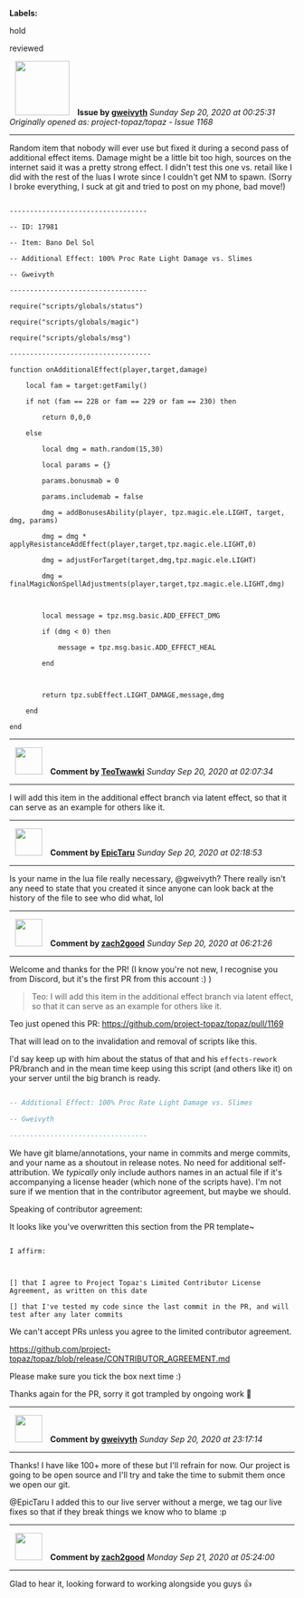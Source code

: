 **Labels:**

hold

reviewed



<a href="https://github.com/gweivyth"><img src="https://avatars2.githubusercontent.com/u/37130689?v=4" width="96" height="96" hspace="10"></img></a> **Issue by [gweivyth](https://github.com/gweivyth)**
_Sunday Sep 20, 2020 at 00:25:31_
_Originally opened as: project-topaz/topaz - Issue 1168_

----

Random item that nobody will ever use but fixed it during a second pass of additional effect items.  Damage might be a little bit too high, sources on the internet said it was a pretty strong effect.  I didn't test this one vs. retail like I did with the rest of the luas I wrote since I couldn't get NM to spawn.  (Sorry I broke everything, I suck at git and tried to post on my phone, bad move!)


```
----------------------------------
-- ID: 17981
-- Item: Bano Del Sol
-- Additional Effect: 100% Proc Rate Light Damage vs. Slimes
-- Gweivyth
----------------------------------
require("scripts/globals/status")
require("scripts/globals/magic")
require("scripts/globals/msg")
-----------------------------------
function onAdditionalEffect(player,target,damage)
    local fam = target:getFamily()
    if not (fam == 228 or fam == 229 or fam == 230) then
        return 0,0,0
    else
        local dmg = math.random(15,30)
        local params = {}
        params.bonusmab = 0
        params.includemab = false
        dmg = addBonusesAbility(player, tpz.magic.ele.LIGHT, target, dmg, params)
        dmg = dmg * applyResistanceAddEffect(player,target,tpz.magic.ele.LIGHT,0)
        dmg = adjustForTarget(target,dmg,tpz.magic.ele.LIGHT)
        dmg = finalMagicNonSpellAdjustments(player,target,tpz.magic.ele.LIGHT,dmg)

        local message = tpz.msg.basic.ADD_EFFECT_DMG
        if (dmg < 0) then
            message = tpz.msg.basic.ADD_EFFECT_HEAL
        end

        return tpz.subEffect.LIGHT_DAMAGE,message,dmg
    end
end
```


----
<a href="https://github.com/TeoTwawki"><img src="https://avatars0.githubusercontent.com/u/6871475?v=4" width="48" height="48" hspace="10"></img></a> **Comment by [TeoTwawki](https://github.com/TeoTwawki)**
_Sunday Sep 20, 2020 at 02:07:34_

----

I will add this item in the additional effect branch via latent effect, so that it can serve as an example for others like it.


----
<a href="https://github.com/EpicTaru"><img src="https://avatars3.githubusercontent.com/u/26195580?v=4" width="48" height="48" hspace="10"></img></a> **Comment by [EpicTaru](https://github.com/EpicTaru)**
_Sunday Sep 20, 2020 at 02:18:53_

----

Is your name in the lua file really necessary, @gweivyth? There really isn't any need to state that you created it since anyone can look back at the history of the file to see who did what, lol 


----
<a href="https://github.com/zach2good"><img src="https://avatars3.githubusercontent.com/u/1389729?v=4" width="48" height="48" hspace="10"></img></a> **Comment by [zach2good](https://github.com/zach2good)**
_Sunday Sep 20, 2020 at 06:21:26_

----

Welcome and thanks for the PR! (I know you're not new, I recognise you from Discord, but it's the first PR from this account :) )

> Teo: I will add this item in the additional effect branch via latent effect, so that it can serve as an example for others like it.

Teo just opened this PR: https://github.com/project-topaz/topaz/pull/1169
That will lead on to the invalidation and removal of scripts like this.

I'd say keep up with him about the status of that and his `effects-rework` PR/branch and in the mean time keep using this script (and others like it) on your server until the big branch is ready.

```lua
-- Additional Effect: 100% Proc Rate Light Damage vs. Slimes
-- Gweivyth
----------------------------------
```

We have git blame/annotations, your name in commits and merge commits, and your name as a shoutout in release notes. No need for additional self-attribution. We _typically_ only include authors names in an actual file if it's accompanying a license header (which none of the scripts have). I'm not sure if we mention that in the contributor agreement, but maybe we should.

Speaking of contributor agreement:
It looks like you've overwritten this section from the PR template~
```
I affirm:

[] that I agree to Project Topaz's Limited Contributor License Agreement, as written on this date
[] that I've tested my code since the last commit in the PR, and will test after any later commits
```
We can't accept PRs unless you agree to the limited contributor agreement. 
https://github.com/project-topaz/topaz/blob/release/CONTRIBUTOR_AGREEMENT.md
Please make sure you tick the box next time :)

Thanks again for the PR, sorry it got trampled by ongoing work 🤒 







----
<a href="https://github.com/gweivyth"><img src="https://avatars2.githubusercontent.com/u/37130689?v=4" width="48" height="48" hspace="10"></img></a> **Comment by [gweivyth](https://github.com/gweivyth)**
_Sunday Sep 20, 2020 at 23:17:14_

----

Thanks! I have like 100+ more of these but I'll refrain for now. Our project is going to be open source and I'll try and take the time to submit them once we open our git. 

@EpicTaru I added this to our live server without a merge, we tag our live fixes so that if they break things we know who to blame :p


----
<a href="https://github.com/zach2good"><img src="https://avatars3.githubusercontent.com/u/1389729?v=4" width="48" height="48" hspace="10"></img></a> **Comment by [zach2good](https://github.com/zach2good)**
_Monday Sep 21, 2020 at 05:24:00_

----

Glad to hear it, looking forward to working alongside you guys 👍 
